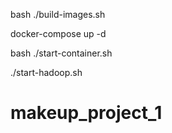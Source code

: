 bash ./build-images.sh

docker-compose up -d

bash ./start-container.sh

./start-hadoop.sh
# makeup_project_1
